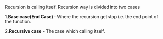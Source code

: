 Recursion is calling itself. Recursion way is divided into two cases

1.**Base case(End Case)**   -    Where the recursion get stop i.e. the end 
                             point of the function.

2.**Recursive case**        -   The case which calling itself.